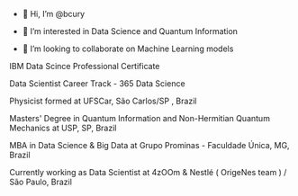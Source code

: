 - 👋 Hi, I’m @bcury
- 👀 I’m interested in Data Science and Quantum Information

- 💞️ I’m looking to collaborate on Machine Learning models

IBM Data Scince Professional Certificate

Data Scientist Career Track - 365 Data Science

Physicist formed at UFSCar, São Carlos/SP , Brazil

Masters' Degree in Quantum Information and Non-Hermitian Quantum Mechanics at USP, SP, Brazil

MBA in Data Science & Big Data at Grupo Prominas - Faculdade Única, MG, Brazil


Currently working as Data Scientist at 4zOOm & Nestlé ( OrigeNes team ) / São Paulo, Brazil




<!---
bcury/bcury is a ✨ special ✨ repository because its `README.md` (this file) appears on your GitHub profile.
You can click the Preview link to take a look at your changes.
--->
